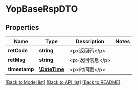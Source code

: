 # YopBaseRspDTO

## Properties
Name | Type | Description | Notes
------------ | ------------- | ------------- | -------------
**retCode** | **string** | &lt;p&gt;返回码&lt;/p&gt; | 
**retMsg** | **string** | &lt;p&gt;返回信息&lt;/p&gt; | 
**timestamp** | [**\DateTime**](\DateTime.md) | &lt;p&gt;时间戳&lt;/p&gt; | 

[[Back to Model list]](../README.md#documentation-for-models) [[Back to API list]](../README.md#documentation-for-api-endpoints) [[Back to README]](../README.md)


